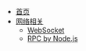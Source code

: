 * [首页](?id=hello)
* [网络相关](/net/)
  * [WebSocket](/net/websocket/README.md)
  * [RPC by Node.js](/net/node_rpc/README.md)